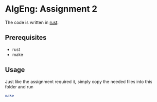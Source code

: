 # AlgEng: Assignment 2

The code is written in [rust](https://www.rust-lang.org/).

## Prerequisites

- rust
- make

## Usage

Just like the assignment required it, simply copy the needed files into this folder and run

```bash
make
```
